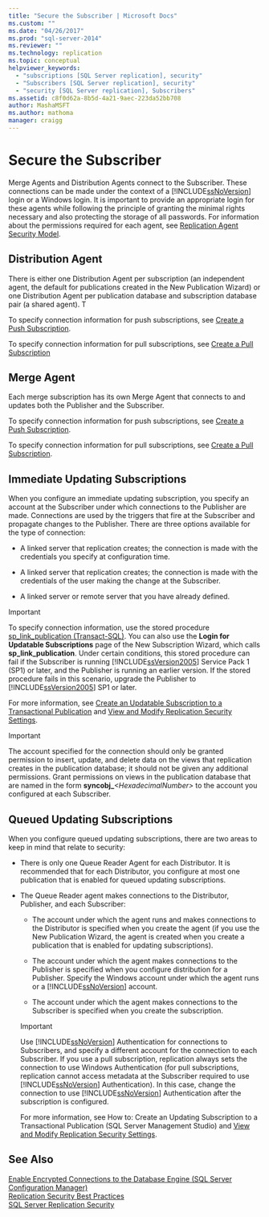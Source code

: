 ```yaml
---
title: "Secure the Subscriber | Microsoft Docs"
ms.custom: ""
ms.date: "04/26/2017"
ms.prod: "sql-server-2014"
ms.reviewer: ""
ms.technology: replication
ms.topic: conceptual
helpviewer_keywords: 
  - "subscriptions [SQL Server replication], security"
  - "Subscribers [SQL Server replication], security"
  - "security [SQL Server replication], Subscribers"
ms.assetid: c8f0d62a-8b5d-4a21-9aec-223da52bb708
author: MashaMSFT
ms.author: mathoma
manager: craigg
---
```

# Secure the Subscriber
  Merge Agents and Distribution Agents connect to the Subscriber. These connections can be made under the context of a [!INCLUDE[ssNoVersion](../../../includes/ssnoversion-md.md)] login or a Windows login. It is important to provide an appropriate login for these agents while following the principle of granting the minimal rights necessary and also protecting the storage of all passwords. For information about the permissions required for each agent, see [Replication Agent Security Model](replication-agent-security-model.md).  
  
## Distribution Agent  
 There is either one Distribution Agent per subscription (an independent agent, the default for publications created in the New Publication Wizard) or one Distribution Agent per publication database and subscription database pair (a shared agent). T  
  
 To specify connection information for push subscriptions, see [Create a Push Subscription](../create-a-push-subscription.md).  
  
 To specify connection information for pull subscriptions, see [Create a Pull Subscription](../create-a-pull-subscription.md)  
  
## Merge Agent  
 Each merge subscription has its own Merge Agent that connects to and updates both the Publisher and the Subscriber.  
  
 To specify connection information for push subscriptions, see [Create a Push Subscription](../create-a-push-subscription.md).  
  
 To specify connection information for pull subscriptions, see [Create a Pull Subscription](../create-a-pull-subscription.md).  
  
## Immediate Updating Subscriptions  
 When you configure an immediate updating subscription, you specify an account at the Subscriber under which connections to the Publisher are made. Connections are used by the triggers that fire at the Subscriber and propagate changes to the Publisher. There are three options available for the type of connection:  
  
-   A linked server that replication creates; the connection is made with the credentials you specify at configuration time.  
  
-   A linked server that replication creates; the connection is made with the credentials of the user making the change at the Subscriber.  
  
-   A linked server or remote server that you have already defined.  
  
> [!IMPORTANT]  
>  To specify connection information, use the stored procedure [sp_link_publication &#40;Transact-SQL&#41;](/sql/relational-databases/system-stored-procedures/sp-link-publication-transact-sql). You can also use the **Login for Updatable Subscriptions** page of the New Subscription Wizard, which calls **sp_link_publication**. Under certain conditions, this stored procedure can fail if the Subscriber is running [!INCLUDE[ssVersion2005](../../../includes/ssversion2005-md.md)] Service Pack 1 (SP1) or later, and the Publisher is running an earlier version. If the stored procedure fails in this scenario, upgrade the Publisher to [!INCLUDE[ssVersion2005](../../../includes/ssversion2005-md.md)] SP1 or later.  
  
 For more information, see [Create an Updatable Subscription to a Transactional Publication](../publish/create-an-updatable-subscription-to-a-transactional-publication.md) and [View and Modify Replication Security Settings](view-and-modify-replication-security-settings.md).  
  
> [!IMPORTANT]  
>  The account specified for the connection should only be granted permission to insert, update, and delete data on the views that replication creates in the publication database; it should not be given any additional permissions. Grant permissions on views in the publication database that are named in the form **syncobj_**_\<HexadecimalNumber>_ to the account you configured at each Subscriber.  
  
## Queued Updating Subscriptions  
 When you configure queued updating subscriptions, there are two areas to keep in mind that relate to security:  
  
-   There is only one Queue Reader Agent for each Distributor. It is recommended that for each Distributor, you configure at most one publication that is enabled for queued updating subscriptions.  
  
-   The Queue Reader agent makes connections to the Distributor, Publisher, and each Subscriber:  
  
    -   The account under which the agent runs and makes connections to the Distributor is specified when you create the agent (if you use the New Publication Wizard, the agent is created when you create a publication that is enabled for updating subscriptions).  
  
    -   The account under which the agent makes connections to the Publisher is specified when you configure distribution for a Publisher. Specify the Windows account under which the agent runs or a [!INCLUDE[ssNoVersion](../../../includes/ssnoversion-md.md)] account.  
  
    -   The account under which the agent makes connections to the Subscriber is specified when you create the subscription.  
  
    > [!IMPORTANT]  
    >  Use [!INCLUDE[ssNoVersion](../../../includes/ssnoversion-md.md)] Authentication for connections to Subscribers, and specify a different account for the connection to each Subscriber. If you use a pull subscription, replication always sets the connection to use Windows Authentication (for pull subscriptions, replication cannot access metadata at the Subscriber required to use [!INCLUDE[ssNoVersion](../../../includes/ssnoversion-md.md)] Authentication). In this case, change the connection to use [!INCLUDE[ssNoVersion](../../../includes/ssnoversion-md.md)] Authentication after the subscription is configured.  
  
     For more information, see How to: Create an Updating Subscription to a Transactional Publication (SQL Server Management Studio) and [View and Modify Replication Security Settings](view-and-modify-replication-security-settings.md).  
  
## See Also  
 [Enable Encrypted Connections to the Database Engine &#40;SQL Server Configuration Manager&#41;](../../../database-engine/configure-windows/enable-encrypted-connections-to-the-database-engine.md)   
 [Replication Security Best Practices](replication-security-best-practices.md)   
 [SQL Server Replication Security](view-and-modify-replication-security-settings.md)  
  
  
